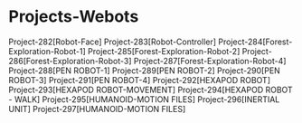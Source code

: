 # Projects-Webots
Project-282[Robot-Face]
Project-283[Robot-Controller]
Project-284[Forest-Exploration-Robot-1]
Project-285[Forest-Exploration-Robot-2]
Project-286[Forest-Exploration-Robot-3]
Project-287[Forest-Exploration-Robot-4]
Project-288[PEN ROBOT-1]
Project-289[PEN ROBOT-2]
Project-290[PEN ROBOT-3]
Project-291[PEN ROBOT-4]
Project-292[HEXAPOD ROBOT]
Project-293[HEXAPOD ROBOT-MOVEMENT]
Project-294[HEXAPOD ROBOT - WALK]
Project-295[HUMANOID-MOTION FILES]
Project-296[INERTIAL UNIT]
Project-297[HUMANOID-MOTION FILES]
